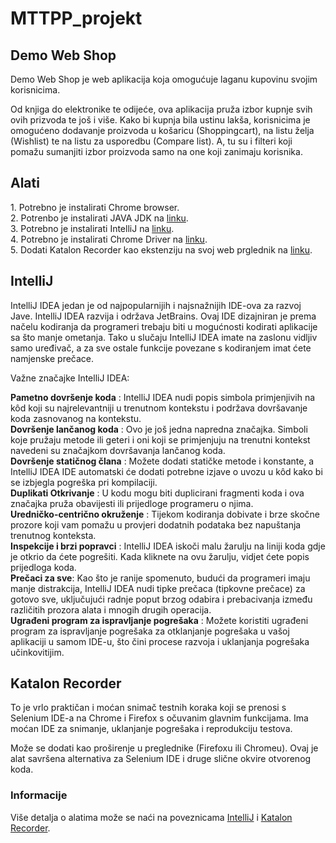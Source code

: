 # MTTPP_projekt

<h2>Demo Web Shop</h2>
<p>Demo Web Shop je web aplikacija koja omogućuje laganu kupovinu svojim korisnicima.</p>
<p>Od knjiga do elektronike te odijeće, ova aplikacija pruža izbor kupnje svih ovih prizvoda te još i više.
Kako bi kupnja bila ustinu lakša, korisnicima je omogućeno dodavanje proizvoda u košaricu (Shoppingcart), na listu želja (Wishlist) te na listu za usporedbu (Compare list). A, tu su i filteri koji pomažu sumanjiti izbor proizvoda samo na one koji zanimaju korisnika.</p>
    
<h2>Alati</h2>
<p>
1. Potrebno je instalirati Chrome browser.<br>
2. Potrenbo je instalirati JAVA JDK na <a href="https://www.oracle.com/java/technologies/downloads/">linku</a>.<br>
3. Potrebno je instalirati IntelliJ na <a href="https://www.jetbrains.com/idea/download/">linku</a>.<br>
4. Potrebno je instalirati Chrome Driver na <a href="https://chromedriver.chromium.org/downloads">linku</a>.<br>
5. Dodati Katalon Recorder kao ekstenziju na svoj web prglednik na <a href="https://chrome.google.com/webstore/detail/katalon-recorder-selenium/ljdobmomdgdljniojadhoplhkpialdid">linku</a>.<br>
</p>

<h2>IntelliJ</h2>

<p>IntelliJ IDEA jedan je od najpopularnijih i najsnažnijih IDE-ova za razvoj Jave. IntelliJ IDEA razvija i održava JetBrains.
Ovaj IDE dizajniran je prema načelu kodiranja da programeri trebaju biti u mogućnosti kodirati aplikacije sa što manje ometanja. Tako u slučaju IntelliJ IDEA imate na zaslonu vidljiv samo uređivač, a za sve ostale funkcije povezane s kodiranjem imat ćete namjenske prečace.</p>

<p>Važne značajke IntelliJ IDEA:</p>

<p>
    <b>Pametno dovršenje koda</b> : IntelliJ IDEA nudi popis simbola primjenjivih na kôd koji su najrelevantniji u trenutnom kontekstu i podržava dovršavanje koda zasnovanog na kontekstu.<br>
<b>Dovršenje lančanog koda</b> : Ovo je još jedna napredna značajka. Simboli koje pružaju metode ili geteri i oni koji se primjenjuju na trenutni kontekst navedeni su značajkom dovršavanja lančanog koda.<br>
<b>Dovršenje statičnog člana</b> : Možete dodati statičke metode i konstante, a IntelliJ IDEA IDE automatski će dodati potrebne izjave o uvozu u kôd kako bi se izbjegla pogreška pri kompilaciji.<br>
<b>Duplikati Otkrivanje</b> : U kodu mogu biti duplicirani fragmenti koda i ova značajka pruža obavijesti ili prijedloge programeru o njima.<br>
<b>Uredničko-centrično okruženje</b> : Tijekom kodiranja dobivate i brze skočne prozore koji vam pomažu u provjeri dodatnih podataka bez napuštanja trenutnog konteksta.<br>
<b>Inspekcije i brzi popravci</b> : IntelliJ IDEA iskoči malu žarulju na liniji koda gdje je otkrio da ćete pogrešiti. Kada kliknete na ovu žarulju, vidjet ćete popis prijedloga koda.<br>
<b>Prečaci za sve</b>: Kao što je ranije spomenuto, budući da programeri imaju manje distrakcija, IntelliJ IDEA nudi tipke prečaca (tipkovne prečace) za gotovo sve, uključujući radnje poput brzog odabira i prebacivanja između različitih prozora alata i mnogih drugih operacija.<br>
<b>Ugrađeni program za ispravljanje pogrešaka</b> : Možete koristiti ugrađeni program za ispravljanje pogrešaka za otklanjanje pogrešaka u vašoj aplikaciji u samom IDE-u, što čini procese razvoja i uklanjanja pogrešaka učinkovitijim.<br>
</p>

<h2>Katalon Recorder</h2>

<p>To je vrlo praktičan i moćan snimač testnih koraka koji se prenosi s Selenium IDE-a na Chrome i Firefox s očuvanim glavnim funkcijama. Ima moćan IDE za snimanje, uklanjanje pogrešaka i reprodukciju testova. </p>

<p>Može se dodati kao proširenje u preglednike (Firefoxu ili Chromeu). Ovaj je alat savršena alternativa za Selenium IDE i druge slične okvire otvorenog koda.</p>

<h3>Informacije</h3>

<p> Više detalja o alatima može se naći na poveznicama <a href="https://www.jetbrains.com/idea/">IntelliJ</a> i <a href="https://chrome.google.com/webstore/detail/katalon-recorder-selenium/ljdobmomdgdljniojadhoplhkpialdid">Katalon Recorder</a>. </p>

   
